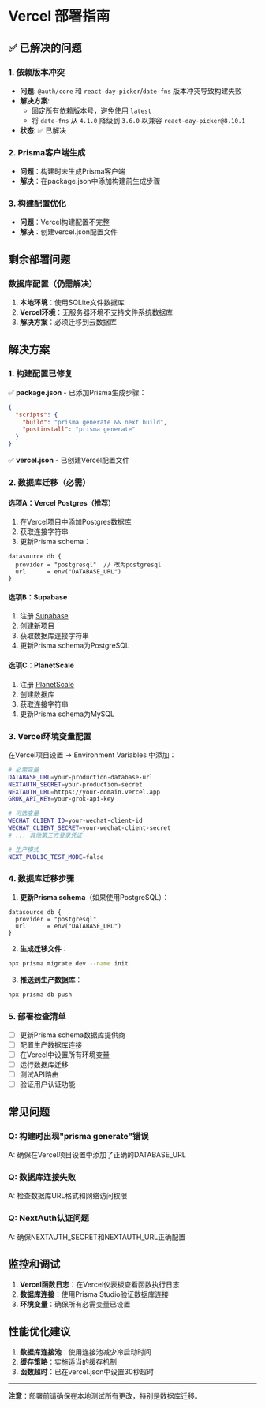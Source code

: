 # Vercel 部署指南

## ✅ 已解决的问题

### 1. 依赖版本冲突
- **问题**: `@auth/core` 和 `react-day-picker`/`date-fns` 版本冲突导致构建失败
- **解决方案**: 
  - 固定所有依赖版本号，避免使用 `latest`
  - 将 `date-fns` 从 `4.1.0` 降级到 `3.6.0` 以兼容 `react-day-picker@8.10.1`
- **状态**: ✅ 已解决

### 2. Prisma客户端生成
- **问题**：构建时未生成Prisma客户端
- **解决**：在package.json中添加构建前生成步骤

### 3. 构建配置优化
- **问题**：Vercel构建配置不完整
- **解决**：创建vercel.json配置文件

## 剩余部署问题

### 数据库配置（仍需解决）
1. **本地环境**：使用SQLite文件数据库
2. **Vercel环境**：无服务器环境不支持文件系统数据库
3. **解决方案**：必须迁移到云数据库

## 解决方案

### 1. 构建配置已修复

✅ **package.json** - 已添加Prisma生成步骤：
```json
{
  "scripts": {
    "build": "prisma generate && next build",
    "postinstall": "prisma generate"
  }
}
```

✅ **vercel.json** - 已创建Vercel配置文件

### 2. 数据库迁移（必需）

#### 选项A：Vercel Postgres（推荐）
1. 在Vercel项目中添加Postgres数据库
2. 获取连接字符串
3. 更新Prisma schema：

```prisma
datasource db {
  provider = "postgresql"  // 改为postgresql
  url      = env("DATABASE_URL")
}
```

#### 选项B：Supabase
1. 注册 [Supabase](https://supabase.com)
2. 创建新项目
3. 获取数据库连接字符串
4. 更新Prisma schema为PostgreSQL

#### 选项C：PlanetScale
1. 注册 [PlanetScale](https://planetscale.com)
2. 创建数据库
3. 获取连接字符串
4. 更新Prisma schema为MySQL

### 3. Vercel环境变量配置

在Vercel项目设置 → Environment Variables 中添加：

```bash
# 必需变量
DATABASE_URL=your-production-database-url
NEXTAUTH_SECRET=your-production-secret
NEXTAUTH_URL=https://your-domain.vercel.app
GROK_API_KEY=your-grok-api-key

# 可选变量
WECHAT_CLIENT_ID=your-wechat-client-id
WECHAT_CLIENT_SECRET=your-wechat-client-secret
# ... 其他第三方登录凭证

# 生产模式
NEXT_PUBLIC_TEST_MODE=false
```

### 4. 数据库迁移步骤

1. **更新Prisma schema**（如果使用PostgreSQL）：
```prisma
datasource db {
  provider = "postgresql"
  url      = env("DATABASE_URL")
}
```

2. **生成迁移文件**：
```bash
npx prisma migrate dev --name init
```

3. **推送到生产数据库**：
```bash
npx prisma db push
```

### 5. 部署检查清单

- [ ] 更新Prisma schema数据库提供商
- [ ] 配置生产数据库连接
- [ ] 在Vercel中设置所有环境变量
- [ ] 运行数据库迁移
- [ ] 测试API路由
- [ ] 验证用户认证功能

## 常见问题

### Q: 构建时出现"prisma generate"错误
A: 确保在Vercel项目设置中添加了正确的DATABASE_URL

### Q: 数据库连接失败
A: 检查数据库URL格式和网络访问权限

### Q: NextAuth认证问题
A: 确保NEXTAUTH_SECRET和NEXTAUTH_URL正确配置

## 监控和调试

1. **Vercel函数日志**：在Vercel仪表板查看函数执行日志
2. **数据库连接**：使用Prisma Studio验证数据库连接
3. **环境变量**：确保所有必需变量已设置

## 性能优化建议

1. **数据库连接池**：使用连接池减少冷启动时间
2. **缓存策略**：实施适当的缓存机制
3. **函数超时**：已在vercel.json中设置30秒超时

---

**注意**：部署前请确保在本地测试所有更改，特别是数据库迁移。